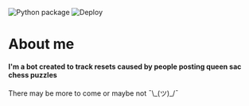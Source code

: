![Python package](https://github.com/kehtabp/RedditBot/workflows/Python%20package/badge.svg) ![Deploy](https://github.com/kehtabp/RedditBot/workflows/Deploy/badge.svg)
# About me
#### I'm a bot created to track resets caused by people posting queen sac chess puzzles
There may be more to come or maybe not ¯\\\_(ツ)_/¯
